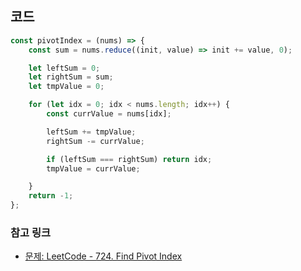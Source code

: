 ## 코드
```js
const pivotIndex = (nums) => {
    const sum = nums.reduce((init, value) => init += value, 0);

    let leftSum = 0;
    let rightSum = sum;
    let tmpValue = 0;

    for (let idx = 0; idx < nums.length; idx++) {
        const currValue = nums[idx];

        leftSum += tmpValue;
        rightSum -= currValue;

        if (leftSum === rightSum) return idx;
        tmpValue = currValue;

    }
    return -1;
};
```

### **참고 링크**
- [문제: LeetCode - 724. Find Pivot Index](https://leetcode.com/problems/find-pivot-index/)